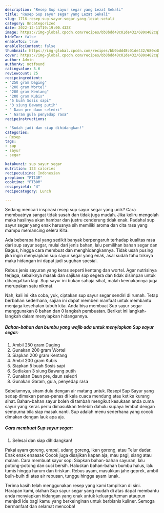 ```yaml
---
description: "Resep Sup sayur segar yang Lezat Sekali"
title: "Resep Sup sayur segar yang Lezat Sekali"
slug: 1716-resep-sup-sayur-segar-yang-lezat-sekali
category: Uncategorized
date: 2022-12-11T19:19:00.432Z
image: https://img-global.cpcdn.com/recipes/bb0bdd48c01de432/680x482cq70/sup-sayur-segar-foto-resep-utama.jpg
hideToc: false
enableToc: true
enableTocContent: false
thumbnail: https://img-global.cpcdn.com/recipes/bb0bdd48c01de432/680x482cq70/sup-sayur-segar-foto-resep-utama.jpg
cover: https://img-global.cpcdn.com/recipes/bb0bdd48c01de432/680x482cq70/sup-sayur-segar-foto-resep-utama.jpg
author: Admin
authorAv: notfound
ratingvalue: 3.6
reviewcount: 25
recipeingredient:
- "250 gram Daging"
- "200 gram Wortel"
- "200 gram Kentang"
- "200 gram Kubis"
- "5 buah Sosis sapi"
- "3 siung Bawang putih"
- " Daun pre daun seledri"
- " Garam gula penyedap rasa"
recipeinstructions:

- "Sudah jadi dan siap dihidangkan!"
categories:
- Resep
tags:
- sup
- sayur
- segar

katakunci: sup sayur segar 
nutrition: 123 calories
recipecuisine: Indonesian
preptime: "PT13M"
cooktime: "PT30M"
recipeyield: "4"
recipecategory: Lunch

---
```





Sedang mencari inspirasi resep sup sayur segar yang unik? Cara membuatnya sangat tidak susah dan tidak juga mudah. Jika keliru mengolah maka hasilnya akan hambar dan justru cenderung tidak enak. Padahal sup sayur segar yang enak harusnya sih memiliki aroma dan cita rasa yang mampu memancing selera Kita.





Ada beberapa hal yang sedikit banyak berpengaruh terhadap kualitas rasa dari sup sayur segar, mulai dari jenis bahan, lalu pemilihan bahan segar dan Bagus, hingga cara membuat dan menghidangkannya. Tidak usah pusing jika ingin menyiapkan sup sayur segar yang enak,      asal sudah tahu triknya maka hidangan ini dapat jadi suguhan spesial.














Rebus jenis sayuran yang keras seperti kentang dan wortel. Agar nutrisinya terjaga, sebaiknya masak dan sajikan sop segera dan tidak disimpan untuk dihangatkan lagi. Sup sayur ini bukan sahaja sihat, malah keenakannya juga merupakan satu nikmat.






Nah, kali ini kita coba, yuk, ciptakan sup sayur segar sendiri di rumah. Tetap berbahan sederhana, sajian ini dapat memberi manfaat untuk membantu menjaga kesehatan tubuh kita. Anda bisa membuat Sup sayur segar menggunakan 8 bahan dan 0 langkah pembuatan. Berikut ini langkah-langkah dalam menyiapkan hidangannya.

<!--inarticleads1-->

##### Bahan-bahan dan bumbu yang wajib ada untuk menyiapkan Sup sayur segar:

1. Ambil 250 gram Daging
1. Gunakan 200 gram Wortel
1. Siapkan 200 gram Kentang
1. Ambil 200 gram Kubis
1. Siapkan 5 buah Sosis sapi
1. Sediakan 3 siung Bawang putih
1. Gunakan  Daun pre, daun seledri
1. Gunakan  Garam, gula, penyedap rasa


Sebelumnya, siram dulu dengan air matang untuk. Resepi Sup Sayur yang sedap dimakan panas-panas di kala cuaca mendung atau ketika kurang sihat. Bahan-bahan sayur boleh di tambah mengikut kesukaan anda cuma sayur yang keras perlu dimasukkan terlebih dahulu supaya lembut dengan sempurna bila siap masak nanti. Sup adalah menu sederhana yang cocok dimakan dengan lauk apa aja. 

<!--inarticleads2-->

##### Cara membuat Sup sayur segar:


1. Selesai dan siap dihidangkan!

Pakai ayam goreng, empal, udang goreng, ikan goreng, atau Telur dadar. Enak enak enaaaak Cocok juga disajikan kapan aja, mau pagi, siang atau malam. Cara membuat sayur sop: Siapkan bahan-bahan sayuran, lalu potong-potong dan cuci bersih. Haluskan bahan-bahan bumbu halus, lalu tumis hingga harum dan tiriskan. Rebus ayam, masukkan jahe geprek, ambil buih-buih di atas air rebusan, tunggu hingga ayam lunak. 

Terima kasih telah menggunakan resep yang kami tampilkan di sini. Harapan kami, olahan Sup sayur segar yang mudah di atas dapat membantu anda menyiapkan hidangan yang enak untuk keluarga/teman ataupun menjadi ide bagi kamu yang berkeinginan untuk berbisnis kuliner. Semoga bermanfaat dan selamat mencoba!
